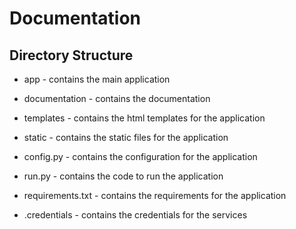 # Documentation

## Directory Structure
- app - contains the main application
- documentation - contains the documentation
- templates - contains the html templates for the application
- static - contains the static files for the application


- config.py - contains the configuration for the application
- run.py - contains the code to run the application
- requirements.txt - contains the requirements for the application
- .credentials - contains the credentials for the services